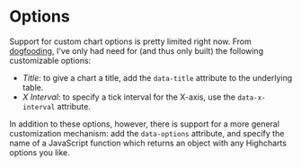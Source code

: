 Options
=======

Support for custom chart options is pretty limited right now. From [dogfooding](http://en.wikipedia.org/wiki/Dogfooding), I've only had need for (and thus only built) the following customizable options:

- *Title*: to give a chart a title, add the `data-title` attribute to the underlying table.
- *X Interval*: to specify a tick interval for the X-axis, use the `data-x-interval` attribute.

In addition to these options, however, there is support for a more general customization mechanism: add the `data-options` attribute, and specify the name of a JavaScript function which returns an object with any Highcharts options you like.
